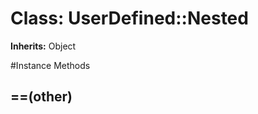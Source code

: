 # Class: UserDefined::Nested
**Inherits:** Object
    




#Instance Methods
## ==(other) [](#method-i-==)

